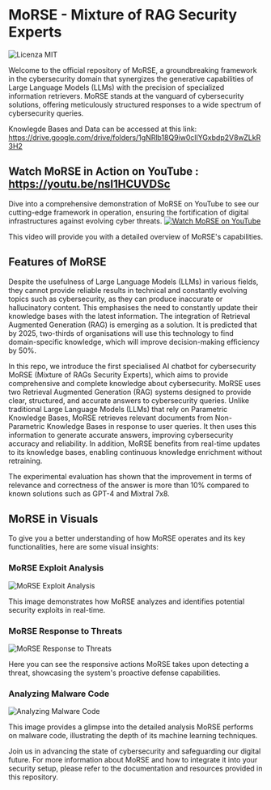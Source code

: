 # MoRSE - Mixture of RAG Security Experts

![Licenza MIT](https://img.shields.io/badge/license-MIT-green)


Welcome to the official repository of MoRSE, a groundbreaking framework in the cybersecurity domain that synergizes the generative capabilities of Large Language Models (LLMs) with the precision of specialized information retrievers. MoRSE stands at the vanguard of cybersecurity solutions, offering meticulously structured responses to a wide spectrum of cybersecurity queries.

Knowlegde Bases and Data can be accessed at this link: https://drive.google.com/drive/folders/1gNRlb18Q9iw0cllYGxbdp2V8wZLkR3H2

## Watch MoRSE in Action on YouTube : https://youtu.be/nsI1HCUVDSc

Dive into a comprehensive demonstration of MoRSE on YouTube to see our cutting-edge framework in operation, ensuring the fortification of digital infrastructures against evolving cyber threats.
[![Watch MoRSE on YouTube](https://github.com/winstonsmith1897/MoRSE-Mixture-of-RAG-Security-Experts/blob/main/MoRSE_ICON.png)](https://youtu.be/nsI1HCUVDSc)

This video will provide you with a detailed overview of MoRSE's capabilities.

## Features of MoRSE
Despite the usefulness of Large Language Models (LLMs) in various fields, they cannot provide reliable results in technical and constantly evolving topics such as cybersecurity, as they can produce inaccurate or hallucinatory content. This emphasises the need to constantly update their knowledge bases with the latest information. The integration of Retrieval Augmented Generation (RAG) is emerging as a solution. It is predicted that by 2025, two-thirds of organisations will use this technology to find domain-specific knowledge, which will improve decision-making efficiency by 50\%.

In this repo, we introduce the first specialised AI chatbot for cybersecurity MoRSE (Mixture of RAGs Security Experts), which aims to provide comprehensive and complete knowledge about cybersecurity.
MoRSE uses two Retrieval Augmented Generation (RAG) systems designed to provide clear, structured, and accurate answers to cybersecurity queries. Unlike traditional Large Language Models (LLMs) that rely on Parametric Knowledge Bases, MoRSE retrieves relevant documents from Non-Parametric Knowledge Bases in response to user queries. It then uses this information to generate accurate answers, improving cybersecurity accuracy and reliability. In addition, MoRSE benefits from real-time updates to its knowledge bases, enabling continuous knowledge enrichment without retraining.

The experimental evaluation has shown that the improvement in terms of relevance and correctness of the answer is more than 10\% compared to known solutions such as GPT-4 and Mixtral 7x8.
## MoRSE in Visuals

To give you a better understanding of how MoRSE operates and its key functionalities, here are some visual insights:

### MoRSE Exploit Analysis

![MoRSE Exploit Analysis](https://github.com/winstonsmith1897/MoRSE-Mixture-of-RAG-Security-Experts/blob/main/MoRSE%20Exploit.png)

This image demonstrates how MoRSE analyzes and identifies potential security exploits in real-time.

### MoRSE Response to Threats

![MoRSE Response to Threats](https://github.com/winstonsmith1897/MoRSE-Mixture-of-RAG-Security-Experts/blob/main/MoRSE%20Response.png)

Here you can see the responsive actions MoRSE takes upon detecting a threat, showcasing the system's proactive defense capabilities.

### Analyzing Malware Code

![Analyzing Malware Code](https://github.com/winstonsmith1897/MoRSE-Mixture-of-RAG-Security-Experts/blob/main/Malware%20Code.png)

This image provides a glimpse into the detailed analysis MoRSE performs on malware code, illustrating the depth of its machine learning techniques.

Join us in advancing the state of cybersecurity and safeguarding our digital future. For more information about MoRSE and how to integrate it into your security setup, please refer to the documentation and resources provided in this repository.

